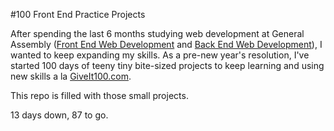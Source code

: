 #100 Front End Practice Projects

After spending the last 6 months studying web development at General Assembly ([Front End Web Development](https://generalassemb.ly/education/front-end-web-development/san-francisco) and [Back End Web Development](https://generalassemb.ly/education/back-end-web-development/san-francisco)), I wanted to keep expanding my skills. As a pre-new year's resolution, I've started 100 days of teeny tiny bite-sized projects to keep learning and using new skills a la [GiveIt100.com](https://giveit100.com/).

This repo is filled with those small projects.

13 days down, 87 to go.